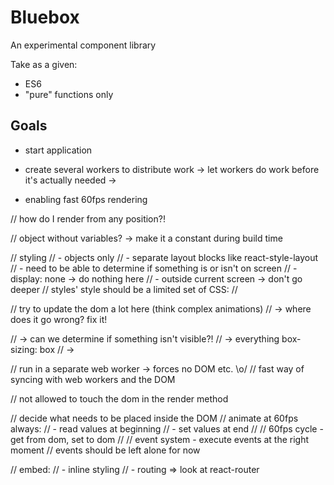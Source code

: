 Bluebox
===
An experimental component library

Take as a given:
- ES6
- "pure" functions only

Goals
---
- start application
- create several workers to distribute work
  -> let workers do work before it's actually needed
  -> 


- enabling fast 60fps rendering

// how do I render from any position?!




// object without variables? -> make it a constant during build time


  // styling
  // - objects only
  // - separate layout blocks like react-style-layout
  // - need to be able to determine if something is or isn't on screen
  // - display: none -> do nothing here
  // - outside current screen -> don't go deeper
  // styles' style should be a limited set of CSS:
  //

  // try to update the dom a lot here (think complex animations)
  // -> where does it go wrong? fix it!

  // -> can we determine if something isn't visible?!
  // -> everything box-sizing: box
  // ->

  // run in a separate web worker -> forces no DOM etc. \o/
  // fast way of syncing with web workers and the DOM

  // not allowed to touch the dom in the render method

  // decide what needs to be placed inside the DOM
  // animate at 60fps always:
  // - read values at beginning
  // - set values at end
  //
  // 60fps cycle - get from dom, set to dom
  //
  // event system - execute events at the right moment
  // events should be left alone for now

// embed:
// - inline styling
// - routing => look at react-router